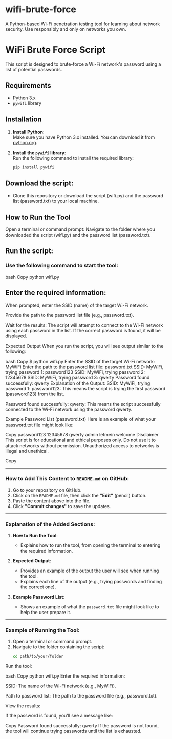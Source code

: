 # wifi-brute-force
A Python-based Wi-Fi penetration testing tool for learning about network security. Use responsibly and only on networks you own.


# WiFi Brute Force Script

This script is designed to brute-force a Wi-Fi network's password using a list of potential passwords.

## Requirements

- Python 3.x
- `pywifi` library

## Installation

1. **Install Python**:  
   Make sure you have Python 3.x installed. You can download it from [python.org](https://www.python.org/).

2. **Install the `pywifi` library**:  
   Run the following command to install the required library:
   ```bash
   pip install pywifi
   
## Download the script:
- Clone this repository or download the script (wifi.py) and the password list (password.txt) to your local machine.

## How to Run the Tool
Open a terminal or command prompt:
Navigate to the folder where you downloaded the script (wifi.py) and the password list (password.txt).

## Run the script:
### Use the following command to start the tool:

bash
Copy
python wifi.py
## Enter the required information:

When prompted, enter the SSID (name) of the target Wi-Fi network.

Provide the path to the password list file (e.g., password.txt).

Wait for the results:
The script will attempt to connect to the Wi-Fi network using each password in the list. If the correct password is found, it will be displayed.

Expected Output
When you run the script, you will see output similar to the following:

bash
Copy
$ python wifi.py
Enter the SSID of the target Wi-Fi network: MyWiFi
Enter the path to the password list file: password.txt
SSID: MyWiFi, trying password 1: password123
SSID: MyWiFi, trying password 2: 12345678
SSID: MyWiFi, trying password 3: qwerty
Password found successfully: qwerty
Explanation of the Output:
SSID: MyWiFi, trying password 1: password123:
This means the script is trying the first password (password123) from the list.

Password found successfully: qwerty:
This means the script successfully connected to the Wi-Fi network using the password qwerty.

Example Password List (password.txt)
Here is an example of what your password.txt file might look like:

Copy
password123
12345678
qwerty
admin
letmein
welcome
Disclaimer
This script is for educational and ethical purposes only. Do not use it to attack networks without permission. Unauthorized access to networks is illegal and unethical.

Copy

---

### **How to Add This Content to `README.md` on GitHub:**

1. Go to your repository on GitHub.
2. Click on the `README.md` file, then click the **"Edit"** (pencil) button.
3. Paste the content above into the file.
4. Click **"Commit changes"** to save the updates.

---

### **Explanation of the Added Sections:**

1. **How to Run the Tool**:  
   - Explains how to run the tool, from opening the terminal to entering the required information.

2. **Expected Output**:  
   - Provides an example of the output the user will see when running the tool.
   - Explains each line of the output (e.g., trying passwords and finding the correct one).

3. **Example Password List**:  
   - Shows an example of what the `password.txt` file might look like to help the user prepare it.

---

### **Example of Running the Tool:**

1. Open a terminal or command prompt.
2. Navigate to the folder containing the script:
   ```bash
   cd path/to/your/folder
Run the tool:

bash
Copy
python wifi.py
Enter the required information:

SSID: The name of the Wi-Fi network (e.g., MyWiFi).

Path to password list: The path to the password file (e.g., password.txt).

View the results:

If the password is found, you’ll see a message like:

Copy
Password found successfully: qwerty
If the password is not found, the tool will continue trying passwords until the list is exhausted.
